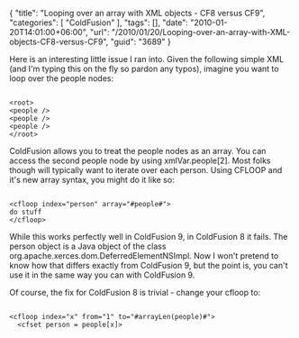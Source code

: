 {
	"title": "Looping over an array with XML objects - CF8 versus CF9",
	"categories": [
		"ColdFusion"
	],
	"tags": [],
	"date": "2010-01-20T14:01:00+06:00",
	"url": "/2010/01/20/Looping-over-an-array-with-XML-objects-CF8-versus-CF9",
	"guid": "3689"
}

Here is an interesting little issue I ran into. Given the following simple XML (and I'm typing this on the fly so pardon any typos), imagine you want to loop over the people nodes:

<p>

<code>
&lt;root&gt;
&lt;people /&gt;
&lt;people /&gt;
&lt;people /&gt;
&lt;/root&gt;
</code>

<p>

ColdFusion allows you to treat the people nodes as an array. You can access the second people node by using xmlVar.people[2]. Most folks though will typically want to iterate over each person. Using CFLOOP and it's new array syntax, you might do it like so:

<p>

<code>
&lt;cfloop index="person" array="#people#"&gt;
do stuff
&lt;/cfloop&gt;
</code>

<p>

While this works perfectly well in ColdFusion 9, in ColdFusion 8 it fails. The person object is a Java object of the class org.apache.xerces.dom.DeferredElementNSImpl. Now I won't pretend to know how that differs exactly from ColdFusion 9, but the point is, you can't use it in the same way you can with ColdFusion 9.

<p>

Of course, the fix for ColdFusion 8 is trivial - change your cfloop to:

<p>

<code>
&lt;cfloop index="x" from="1" to="#arrayLen(people)#"&gt;
  &lt;cfset person = people[x]&gt;
</code>
